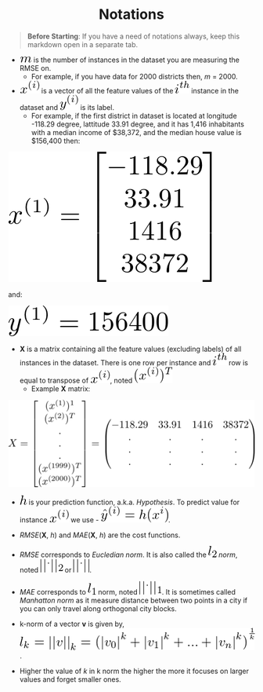 <h1 align="center">Notations</h1>

> **Before Starting**: If you have a need of notations always, keep this markdown open in a separate tab.


* ![m](./images/m.png) is the number of instances in the dataset you are measuring the RMSE on.
  * For example, if you have data for 2000 districts then, *m* = 2000.
* ![xi](./images/xi.png) is a vector of all the feature values of the ![ith](./images/ith.png) instance in the dataset and ![xi](./images/yi.png) is its label.
  * For example, if the first district in dataset is located at longitude -118.29 degree, lattitude 33.91 degree, and it has 1,416 inhabitants with a median income of \$38,372, and the median house value is \$156,400 then:

![x1](./images/x1.png)

and:

![y1](./images/y1.png)

* **X** is a matrix containing all the feature values (excluding labels) of all instances in the dataset. There is one row per instance and ![ith](./images/ith.png) row is equal to transpose of ![xi](./images/xi.png), noted ![xi](./images/xiT.png)
  * Example **X** matrix:

![X](./images/X.png)

* ![h](./images/h.png) is your prediction function, a.k.a. *Hypothesis*. To predict value for instance ![xi](./images/xi.png) we use - ![yhati](./images/yhati.png).

* *RMSE*(**X**, *h*) and *MAE*(**X**, *h*) are the cost functions.
* *RMSE* corresponds to *Eucledian norm*. It is also called the ![l2](./images/l2.png) *norm*, noted ![l2_notation1](./images/l2_noted1.png) or ![l2_notation2](./images/l2_noted2.png).
* *MAE* corresponds to ![l1](./images/l1.png) norm, noted ![l1_notation](./images/l1_noted.png). It is sometimes called *Manhatton norm* as it measure distance between two points in a city if you can only travel along orthogonal city blocks.
* k-norm of a vector **v** is given by, ![lk_norm](./images/lk_norm.png). 
* Higher the value of *k* in k norm the higher the more it focuses on larger values and forget smaller ones.
